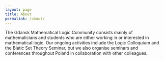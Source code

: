 ```yaml
---
layout: page
title: About
permalink: /about/
---
```


The Gdansk Mathematical Logic Community consists mainly of mathematicians and students who are either working in or interested in mathematical logic. Our ongoing activities include the Logic Colloquium and the Blatic Set Theory Seminar, but we also organise seminars and conferences throughout Poland in collaboration with other colleagues.



